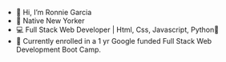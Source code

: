 - 👋 Hi, I’m Ronnie Garcia
- 🗽 Native New Yorker
- 💻 Full Stack Web Developer | Html, Css, Javascript, Python🐍
- 🌱 Currently enrolled in a 1 yr Google funded Full Stack Web Development Boot Camp.

<!---
RonnieGarcia1/RonnieGarcia1 is a ✨ special ✨ repository because its `README.md` (this file) appears on your GitHub profile.
You can click the Preview link to take a look at your changes.
--->
